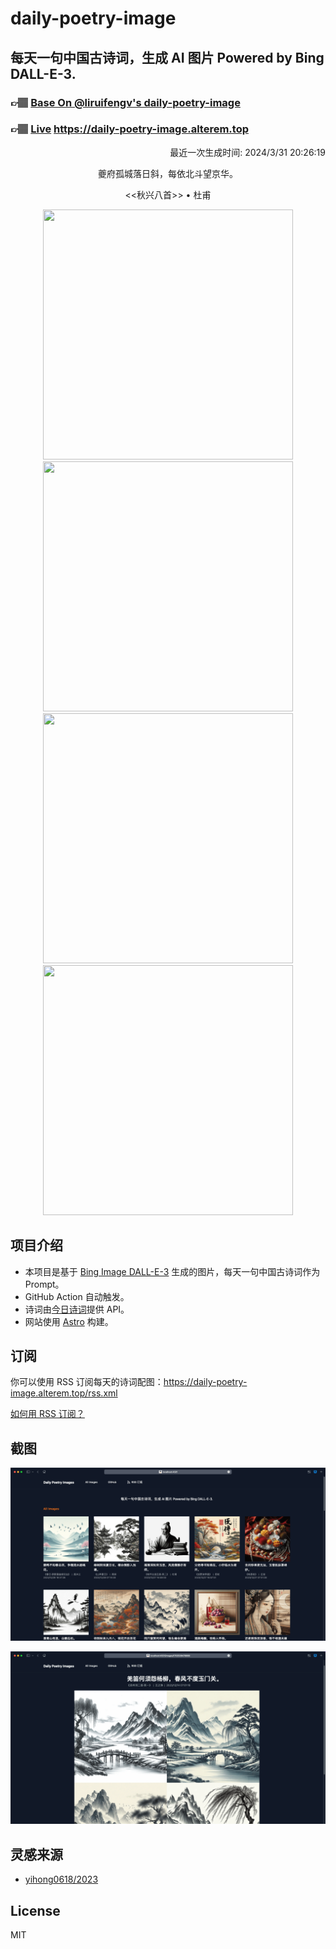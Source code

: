 
# daily-poetry-image

## 每天一句中国古诗词，生成 AI 图片 Powered by Bing DALL-E-3.

### 👉🏽 [Base On @liruifengv's daily-poetry-image](https://github.com/liruifengv/daily-poetry-image)

### 👉🏽 [Live](https://daily-poetry-image.alterem.top/) https://daily-poetry-image.alterem.top

<p align="right">
  最近一次生成时间: 2024/3/31 20:26:19
</p>
<p align="center">
夔府孤城落日斜，每依北斗望京华。
</p>
<p align="center">
<<秋兴八首>> • 杜甫
</p>
<p align="center">
<img src="https://tse1.mm.bing.net/th/id/OIG1.gukQSZQkV0PxgccdsPP7" height="400" width="400" />
<img src="https://tse3.mm.bing.net/th/id/OIG1.7pAUbDw00HtJU.9Ff6rb" height="400" width="400" />
<img src="https://tse4.mm.bing.net/th/id/OIG1.j68R.0Qz_lBD_dcdeU7L" height="400" width="400" />
<img src="https://tse1.mm.bing.net/th/id/OIG1.G5t5efteVcnDnQw53BfD" height="400" width="400" />
</p>

## 项目介绍

-   本项目是基于 [Bing Image DALL-E-3](https://www.bing.com/images/create) 生成的图片，每天一句中国古诗词作为 Prompt。
-   GitHub Action 自动触发。
-   诗词由[今日诗词](https://www.jinrishici.com/)提供 API。
-   网站使用 [Astro](https://astro.build) 构建。

## 订阅

你可以使用 RSS 订阅每天的诗词配图：https://daily-poetry-image.alterem.top/rss.xml

[如何用 RSS 订阅？](https://zhuanlan.zhihu.com/p/55026716)

## 截图

![图片列表](./screenshots/Snipaste_2023-12-28_21-00-26.png)

![图片详情](./screenshots/Snipaste_2023-12-28_21-00-53.png)

## 灵感来源

-   [yihong0618/2023](https://github.com/yihong0618/2023)

## License

MIT
